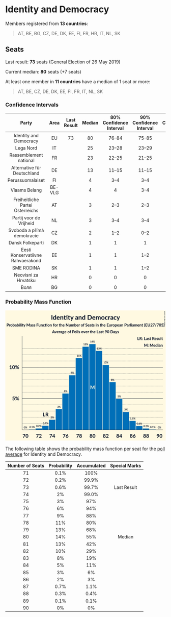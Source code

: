 # Identity and Democracy

Members registered from **13 countries**:

> AT, BE, BG, CZ, DE, DK, EE, FI, FR, HR, IT, NL, SK

## Seats

Last result: **73** seats (General Election of 26 May 2019)

Current median: **80** seats (+7 seats)

At least one member in **11 countries** have a median of 1 seat or more:

> AT, BE, CZ, DE, DK, EE, FI, FR, IT, NL, SK

### Confidence Intervals

| Party | Area | Last Result | Median | 80% Confidence Interval | 90% Confidence Interval | 95% Confidence Interval | 99% Confidence Interval |
|:-----:|:----:|:-----------:|:------:|:-----------------------:|:-----------------------:|:-----------------------:|:-----------------------:|
| Identity and Democracy | EU | 73 | 80 | 76–84 | 75–85 | 74–86 | 73–87 |
| Lega Nord | IT | | 25 | 23–28 | 23–29 | 22–29 | 21–30 |
| Rassemblement national | FR | | 23 | 22–25 | 21–25 | 21–26 | 20–26 |
| Alternative für Deutschland | DE | | 13 | 11–15 | 11–15 | 11–15 | 10–15 |
| Perussuomalaiset | FI | | 4 | 3–4 | 3–4 | 3–4 | 3–4 |
| Vlaams Belang | BE-VLG | | 4 | 4 | 3–4 | 3–4 | 3–4 |
| Freiheitliche Partei Österreichs | AT | | 3 | 2–3 | 2–3 | 2–3 | 2–4 |
| Partij voor de Vrijheid | NL | | 3 | 3–4 | 3–4 | 3–4 | 3–4 |
| Svoboda a přímá demokracie | CZ | | 2 | 1–2 | 0–2 | 0–2 | 0–2 |
| Dansk Folkeparti | DK | | 1 | 1 | 1 | 1–2 | 1–2 |
| Eesti Konservatiivne Rahvaerakond | EE | | 1 | 1 | 1–2 | 1–2 | 1–2 |
| SME RODINA | SK | | 1 | 1 | 1–2 | 1–2 | 1–2 |
| Neovisni za Hrvatsku | HR | | 0 | 0 | 0 | 0 | 0 |
| Воля | BG | | 0 | 0 | 0 | 0 | 0 |

### Probability Mass Function

![Graph with seats probability mass function not yet produced](average-2020-01-31-seats-pmf-identityanddemocracy.png "Seats Probability Mass Function")

The following table shows the probability mass function per seat for the [poll average](average-2020-01-31.html) for Identity and Democracy.

| Number of Seats | Probability | Accumulated | Special Marks |
|:---------------:|:-----------:|:-----------:|:-------------:|
| 71 | 0.1% | 100% |  |
| 72 | 0.2% | 99.9% |  |
| 73 | 0.6% | 99.7% | Last Result |
| 74 | 2% | 99.0% |  |
| 75 | 3% | 97% |  |
| 76 | 6% | 94% |  |
| 77 | 9% | 88% |  |
| 78 | 11% | 80% |  |
| 79 | 13% | 68% |  |
| 80 | 14% | 55% | Median |
| 81 | 13% | 42% |  |
| 82 | 10% | 29% |  |
| 83 | 8% | 19% |  |
| 84 | 5% | 11% |  |
| 85 | 3% | 6% |  |
| 86 | 2% | 3% |  |
| 87 | 0.7% | 1.1% |  |
| 88 | 0.3% | 0.4% |  |
| 89 | 0.1% | 0.1% |  |
| 90 | 0% | 0% |  |


